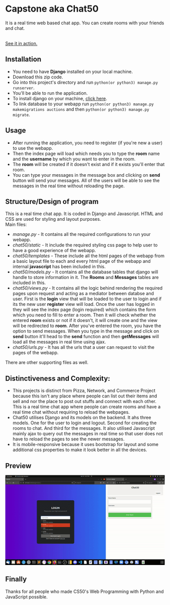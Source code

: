 # Capstone aka Chat50
It is a real time web based chat app. You can create rooms with your friends and chat.

<br>
<a href="#">See it in action.</a>

## Installation
- You need to have **Django** installed on your local machine.
- Download this zip code.
- Go into this project's directory and run `python(or python3) manage.py runserver`.
- You'll be able to run the application.
- To install django on your machine, [click here](https://docs.djangoproject.com/en/3.2/topics/install/).
- To link database to your webapp run `python(or python3) manage.py makemigrations auctions` and then `python(or python3) manage.py migrate`.

## Usage
- After running the application, you need to register (if you're new a user) to use the webapp.
- Then the index page will load which needs you to type the **room** name and the **username** by which you want to enter in the room. 
- The **room** will be created if it doesn't exist and if it exists you'll enter that room.
- You can type your messages in the message box and clicking on **send** button will send your messages. All of the users will be able to see the messages in the real time without reloading the page.

## Structure/Design of program
This is a real time chat app. It is coded in Django and Javascript. HTML and CSS are used for styling and layout purposes.
<br>
Main files:
<br>
* *manage.py* - It contains all the required configurations to run your webapp.
* *chat50/static* - It include the required styling css page to help user to have a good experience of the webapp.
* *chat50/templates* - These include all the html pages of the webapp from a basic layout file to each and every html page of the webapp and internal **javascript** has been included in this.
* *chat50/models.py* - It contains all the database tables that django will handle to store information in it. The **Rooms** and **Messages** tables are included in this.
* *chat50/views.py* - It contains all the logic behind rendering the required pages upon request and acting as a mediator between databse and user. First is the **login** view that will be loaded to the user to login and if its the new user **register** view will load. Once the user has logged in they will see the index page (login required) which contains the form which you need to fill to enter a room. Then it will check whether the entered **room** exists or not if it doesn't, it will create one and the view will be redirected to **room**.
After you've entered the room, you have the option to send messages. When you type in the message and click on **send** button it'll head to the **send** function and then **getMessages** will load all the messages in real time using ajax.
* *chat50/urls.py* - It has all the urls that a user can request to visit the pages of the webapp.

There are other supporting files as well.

## Distinctiveness and Complexity:
- This projects is distinct from Pizza, Network, and Commerce Project because this isn't any place where people can list out their items and sell and nor the place to post out stuffs and connect with each other. This is a real time chat app where people can create rooms and have a real time chat without requiring to reload the webpages.
- Chat50 utilises Django and its models on the backend. It ahs three models. One for the user to login and logout. Second for creating the rooms to chat. And third for the messages. It also utilised Javascript mainly ajax to query out the messages in real time so that user does not have to reload the pages to see the newer messages.
- It is mobile-responsive because it uses bootstrap for layout and some additional css properties to make it look better in all the devices.

## Preview
![Preview](./ezgif.com-gif-maker.gif)

## Finally

Thanks for all people who made CS50's Web Programming with Python and JavaScript possible. 
